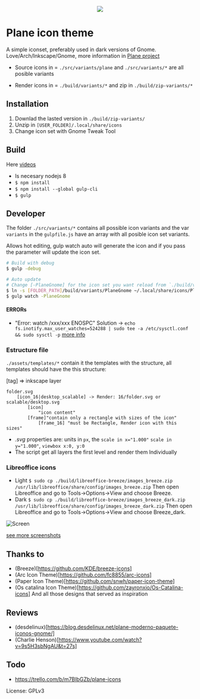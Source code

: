 <p align="center">
<img src="./assets/logo.svg" />
</p>



# Plane icon theme

A simple iconset, preferably used in dark versions of Gnome.  Love/Arch/Inkscape/Gnome, more information in [Plane project](https://github.com/wfpaisa/plane)


- Source icons in = `./src/variants/plane`  and `./src/variants/*` are all posible variants

- Render icons in = `./build/variants/*` and zip in `./build/zip-variants/*`


## Installation

1. Downlad the lasted version in `./build/zip-variants/`
2. Unzip in `[USER_FOLDER]/.local/share/icons`
3. Change icon set with Gnome Tweak Tool


## Build
Here [videos](https://goo.gl/VG1t8R)

- Is necesary nodejs 8
- `$ npm install`
- `$ npm install --global gulp-cli`
- `$ gulp`


## Developer

The folder `./src/variants/*` contains all possible icon variants and the var `variants` in the `gulpfile.js` have an array with all posible icon set variants.

Allows hot editing, gulp watch auto will generate the icon and if you pass the parameter will update the icon set.

```bash 
# Build with debug
$ gulp -debug

# Auto update
# Change [-PlaneGnome] for the icon set you want reload from `./build/variants`
$ ln -s [FOLDER_PATH]/build/variants/PlaneGnome ~/.local/share/icons/PlaneGnome
$ gulp watch -PlaneGnome

```

#### ERRORs
- "Error: watch /xxx/xxx ENOSPC"  Solution -> `echo fs.inotify.max_user_watches=524288 | sudo tee -a /etc/sysctl.conf && sudo sysctl -p`  [more info](https://github.com/gulpjs/gulp/issues/217) 


### Estructure file
`./assets/templates/*` contain it the templates with the structure, all templates should have the this structure:

[tag] => inkscape layer
```
folder.svg
	[icon_16|desktop_scalable] -> Render: 16/folder.svg or scalable/desktop.svg 
		[icon]
			"icon content"
		[frame]"contain only a rectangle with sizes of the icon"
			[frame_16] "must be Rectangle, Render icon with this sizes"
```

- *.svg* properties are: units in `px`, the `scale in x="1.000"` `scale in y="1.000"`, `viewbox x:0, y:0`
- The script get all layers the first level and render them Individually


### Libreoffice icons

- Light `$ sudo cp ./build/libreoffice-breeze/images_breeze.zip /usr/lib/libreoffice/share/config/images_breeze.zip` Then open Libreoffice and go to Tools->Options->View and choose Breeze.
- Dark `$ sudo cp ./build/libreoffice-breeze/images_breeze_dark.zip /usr/lib/libreoffice/share/config/images_breeze_dark.zip` Then open Libreoffice and go to Tools->Options->View and choose Breeze_dark.

![Screen](./assets/screenshots/screenshot.png)

[see more screenshots](./screenshots.md)

## Thanks to

- (Breeze)[https://github.com/KDE/breeze-icons]
- (Arc Icon Theme)[https://github.com/fc8855/arc-icons]
- (Paper Icon Theme)[https://github.com/snwh/paper-icon-theme]
- (Os catalina Icon Theme)[https://github.com/zayronxio/Os-Catalina-icons]
And all those designs that served as inspiration


## Reviews
- (desdelinux)[https://blog.desdelinux.net/plane-moderno-paquete-iconos-gnome/]
- (Charlie Henson)[https://www.youtube.com/watch?v=9s5H3sbNgAU&t=27s]

## Todo
- https://trello.com/b/m7BIbGZb/plane-icons

License: GPLv3